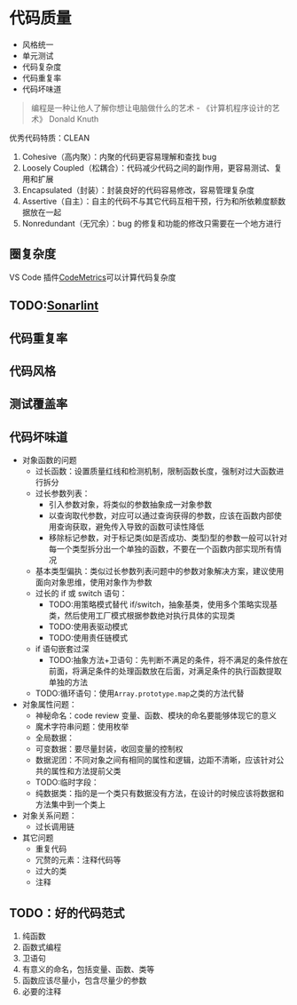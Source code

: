 # 代码质量

- 风格统一
- 单元测试
- 代码复杂度
- 代码重复率
- 代码坏味道

> 编程是一种让他人了解你想让电脑做什么的艺术 - 《计算机程序设计的艺术》 Donald Knuth

优秀代码特质：CLEAN

1. Cohesive（高内聚）：内聚的代码更容易理解和查找 bug
2. Loosely Coupled（松耦合）：代码减少代码之间的副作用，更容易测试、复用和扩展
3. Encapsulated（封装）：封装良好的代码容易修改，容易管理复杂度
4. Assertive（自主）：自主的代码不与其它代码互相干预，行为和所依赖度额数据放在一起
5. Nonredundant（无冗余）：bug 的修复和功能的修改只需要在一个地方进行

## 圈复杂度

VS Code 插件[CodeMetrics](https://marketplace.visualstudio.com/items?itemName=kisstkondoros.vscode-codemetrics)可以计算代码复杂度

## TODO:[Sonarlint](https://www.sonarlint.org/)

## 代码重复率

## 代码风格

## 测试覆盖率

## 代码坏味道

- 对象函数的问题
  - 过长函数：设置质量红线和检测机制，限制函数长度，强制对过大函数进行拆分
  - 过长参数列表：
    - 引入参数对象，将类似的参数抽象成一对象参数
    - 以查询取代参数，对应可以通过查询获得的参数，应该在函数内部使用查询获取，避免传入导致的函数可读性降低
    - 移除标记参数，对于标记类(如是否成功、类型)型的参数一般可以针对每一个类型拆分出一个单独的函数，不要在一个函数内部实现所有情况
  - 基本类型偏执：类似过长参数列表问题中的参数对象解决方案，建议使用面向对象思维，使用对象作为参数
  - 过长的 if 或 switch 语句：
    - TODO:用策略模式替代 if/switch，抽象基类，使用多个策略实现基类，然后使用工厂模式根据参数绝对执行具体的实现类
    - TODO:使用表驱动模式
    - TODO:使用责任链模式
  - if 语句嵌套过深
    - TODO:抽象方法+卫语句：先判断不满足的条件，将不满足的条件放在前面，将满足条件的处理函数放在后面，对满足条件的执行函数提取单独的方法
  - TODO:循环语句：使用`Array.prototype.map`之类的方法代替
- 对象属性问题：
  - 神秘命名：code review 变量、函数、模块的命名要能够体现它的意义
  - 魔术字符串问题：使用枚举
  - 全局数据：
  - 可变数据：要尽量封装，收回变量的控制权
  - 数据泥团：不同对象之间有相同的属性和逻辑，边距不清晰，应该针对公共的属性和方法提前父类
  - TODO:临时字段：
  - 纯数据类：指的是一个类只有数据没有方法，在设计的时候应该将数据和方法集中到一个类上
- 对象关系问题：
  - 过长调用链
- 其它问题
  - 重复代码
  - 冗赘的元素：注释代码等
  - 过大的类
  - 注释

## TODO：好的代码范式

1. 纯函数
2. 函数式编程
3. 卫语句
4. 有意义的命名，包括变量、函数、类等
5. 函数应该尽量小，包含尽量少的参数
6. 必要的注释
